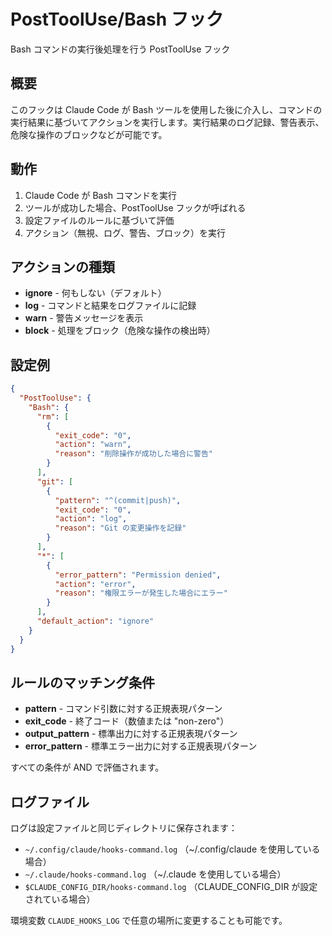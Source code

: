 # PostToolUse/Bash フック

Bash コマンドの実行後処理を行う PostToolUse フック

## 概要

このフックは Claude Code が Bash ツールを使用した後に介入し、コマンドの実行結果に基づいてアクションを実行します。実行結果のログ記録、警告表示、危険な操作のブロックなどが可能です。

## 動作

1. Claude Code が Bash コマンドを実行
2. ツールが成功した場合、PostToolUse フックが呼ばれる
3. 設定ファイルのルールに基づいて評価
4. アクション（無視、ログ、警告、ブロック）を実行

## アクションの種類

- **ignore** - 何もしない（デフォルト）
- **log** - コマンドと結果をログファイルに記録
- **warn** - 警告メッセージを表示
- **block** - 処理をブロック（危険な操作の検出時）

## 設定例

```json
{
  "PostToolUse": {
    "Bash": {
      "rm": [
        {
          "exit_code": "0",
          "action": "warn",
          "reason": "削除操作が成功した場合に警告"
        }
      ],
      "git": [
        {
          "pattern": "^(commit|push)",
          "exit_code": "0",
          "action": "log",
          "reason": "Git の変更操作を記録"
        }
      ],
      "*": [
        {
          "error_pattern": "Permission denied",
          "action": "error",
          "reason": "権限エラーが発生した場合にエラー"
        }
      ],
      "default_action": "ignore"
    }
  }
}
```

## ルールのマッチング条件

- **pattern** - コマンド引数に対する正規表現パターン
- **exit_code** - 終了コード（数値または "non-zero"）
- **output_pattern** - 標準出力に対する正規表現パターン
- **error_pattern** - 標準エラー出力に対する正規表現パターン

すべての条件が AND で評価されます。

## ログファイル

ログは設定ファイルと同じディレクトリに保存されます：
- `~/.config/claude/hooks-command.log` （~/.config/claude を使用している場合）
- `~/.claude/hooks-command.log` （~/.claude を使用している場合）
- `$CLAUDE_CONFIG_DIR/hooks-command.log` （CLAUDE_CONFIG_DIR が設定されている場合）

環境変数 `CLAUDE_HOOKS_LOG` で任意の場所に変更することも可能です。